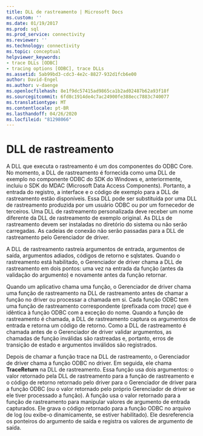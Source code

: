 ```yaml
---
title: DLL de rastreamento | Microsoft Docs
ms.custom: ''
ms.date: 01/19/2017
ms.prod: sql
ms.prod_service: connectivity
ms.reviewer: ''
ms.technology: connectivity
ms.topic: conceptual
helpviewer_keywords:
- trace DLLs [ODBC]
- tracing options [ODBC], trace DLLs
ms.assetid: 5ab99bd3-cdc3-4e2c-8827-932d1fcb6e00
author: David-Engel
ms.author: v-daenge
ms.openlocfilehash: 8e1f9dc57415ad9865ca1b2ad02487b62a93f18f
ms.sourcegitcommit: 6fd8c1914de4c7ac24900fe388ecc7883c740077
ms.translationtype: MT
ms.contentlocale: pt-BR
ms.lasthandoff: 04/26/2020
ms.locfileid: "81298066"
---
```

# <a name="trace-dll"></a>DLL de rastreamento
A DLL que executa o rastreamento é um dos componentes do ODBC Core. No momento, a DLL de rastreamento é fornecida como uma DLL de exemplo no componente ODBC do SDK do Windows e, anteriormente, incluiu o SDK do MDAC (Microsoft Data Access Components). Portanto, a entrada do registro, a interface e o código de exemplo para a DLL de rastreamento estão disponíveis. Essa DLL pode ser substituída por uma DLL de rastreamento produzida por um usuário ODBC ou por um fornecedor de terceiros. Uma DLL de rastreamento personalizada deve receber um nome diferente da DLL de rastreamento de exemplo original. As DLLs de rastreamento devem ser instaladas no diretório do sistema ou não serão carregadas. As cadeias de conexão não serão passadas para a DLL de rastreamento pelo Gerenciador de driver.  
  
 A DLL de rastreamento rastreia argumentos de entrada, argumentos de saída, argumentos adiados, códigos de retorno e sqlstates. Quando o rastreamento está habilitado, o Gerenciador de driver chama a DLL de rastreamento em dois pontos: uma vez na entrada da função (antes da validação do argumento) e novamente antes da função retornar.  
  
 Quando um aplicativo chama uma função, o Gerenciador de driver chama uma função de rastreamento na DLL de rastreamento antes de chamar a função no driver ou processar a chamada em si. Cada função ODBC tem uma função de rastreamento correspondente (prefixada com *trace*) que é idêntica à função ODBC com a exceção do nome. Quando a função de rastreamento é chamada, a DLL de rastreamento captura os argumentos de entrada e retorna um código de retorno. Como a DLL de rastreamento é chamada antes de o Gerenciador de driver validar argumentos, as chamadas de função inválidas são rastreadas e, portanto, erros de transição de estado e argumentos inválidos são registrados.  
  
 Depois de chamar a função trace na DLL de rastreamento, o Gerenciador de driver chama a função ODBC no driver. Em seguida, ele chama **TraceReturn** na DLL de rastreamento. Essa função usa dois argumentos: o valor retornado pela DLL de rastreamento para a função de rastreamento e o código de retorno retornado pelo driver para o Gerenciador de driver para a função ODBC (ou o valor retornado pelo próprio Gerenciador de driver se ele tiver processado a função). A função usa o valor retornado para a função de rastreamento para manipular valores de argumento de entrada capturados. Ele grava o código retornado para a função ODBC no arquivo de log (ou exibe-o dinamicamente, se estiver habilitado). Ele desreferencia os ponteiros do argumento de saída e registra os valores de argumento de saída.
